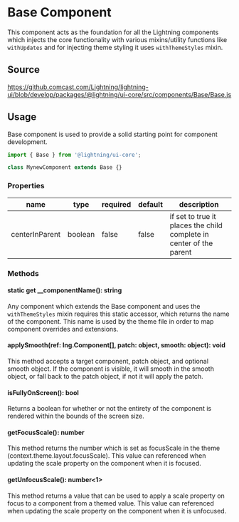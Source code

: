# Base Component

This component acts as the foundation for all the Lightning components which injects the core functionality with various mixins/utility functions like `withUpdates` and for injecting theme styling it uses `withThemeStyles` mixin.

## Source

https://github.comcast.com/Lightning/lightning-ui/blob/develop/packages/@lightning/ui-core/src/components/Base/Base.js

## Usage

Base component is used to provide a solid starting point for component development.

```js
import { Base } from '@lightning/ui-core';

class MynewComponent extends Base {}
```

### Properties

| name           | type    | required | default | description                                                         |
| -------------- | ------- | -------- | ------- | ------------------------------------------------------------------- |
| centerInParent | boolean | false    | false   | if set to true it places the child complete in center of the parent |

### Methods

#### static get __componentName(): string

Any component which extends the Base component and uses the `withThemeStyles` mixin requires this static accessor, which returns the name of the component. This name is used by the theme file in order to map component overrides and extensions.

#### applySmooth(ref: lng.Component[], patch: object, smooth: object): void

This method accepts a target component, patch object, and optional smooth object. If the component is visible, it will smooth in the smooth object, or fall back to
the patch object, if not it will apply the patch.

#### isFullyOnScreen(): bool

Returns a boolean for whether or not the entirety of the component is rendered within the bounds of the screen size.

#### getFocusScale(): number

This method returns the number which is set as focusScale in the theme (context.theme.layout.focusScale). This value can referenced when updating the scale property on the component when it is focused.

#### getUnfocusScale(): number<1>

This method returns a value that can be used to apply a scale property on focus to a component from a themed value. This value can referenced when updating the scale property on the component when it is unfocused.
